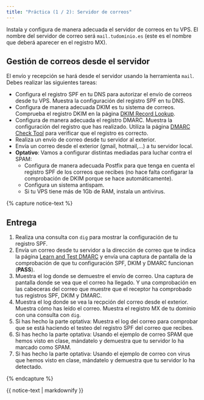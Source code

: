 ```yaml
---
title: "Práctica (1 / 2): Servidor de correos"
---
```


Instala y configura de manera adecuada el servidor de correos en tu VPS. El nombre del servidor de correo será `mail.tudominio.es` (este es el nombre que deberá aparecer en el registro MX).

## Gestión de correos desde el servidor

El envío y recepción se hará desde el servidor usando la herramienta `mail`. Debes realizar las siguientes tareas:


* Configura el registro SPF en tu DNS para autorizar el envío de correos desde tu VPS. Muestra la configuración del registro SPF en tu DNS. 
* Configura de manera adecuada DKIM es tu sistema de correos. Comprueba el registro DKIM en la página [DKIM Record Lookup](https://mxtoolbox.com/dkim.aspx). 
* Configura de manera adecuada el registro DMARC. Muestra la configuración del registro que has realizado. Utiliza la página [DMARC Check Tool](https://mxtoolbox.com/dmarc.aspx?utm_term=&utm_campaign=Products+-+Email+Delivery&utm_source=adwords&utm_medium=ppc&hsa_acc=2278553980&hsa_cam=1331057180&hsa_grp=75858827199&hsa_ad=374948031324&hsa_src=g&hsa_tgt=dsa-795565777906&hsa_kw=&hsa_mt=&hsa_net=adwords&hsa_ver=3&gclid=Cj0KCQiAwbitBhDIARIsABfFYIKfywpY95Zchp8yG4J_qccCMLLvrhO114fTRcNFYU6jN-xoEQATP0waAjLOEALw_wcB) para verificar que el registro es correcto.
* Realiza un envío de correo desde tu servidor al exterior.
* Envía un correo desde el exterior (gmail, hotmail,...) a tu servidor local. 
* **Optativo**: Vamos a configurar distintas mediadas para luchar contra el SPAM:
    * Configura de manera adecuada Postfix para que tenga en cuenta el registro SPF de los correos que recibes (no hace falta configarar la comprobación de DKIM porque se hace automáticamente). 
    * Configura un sistema antispam. 
    * Si tu VPS tiene más de 1Gb de RAM, instala un antivirus.

{% capture notice-text %}
## Entrega

1. Realiza una consulta con `dig` para mostrar la configuración de tu registro SPF.
2. Envía un correo desde tu servidor a la dirección de correo que te indica la página [Learn and Test DMARC](https://www.learndmarc.com/) y envía una captura de pantalla de la comprobación de que tu configuración SPF, DKIM y DMARC funcionan (**PASS**).
3. Muestra el log donde se demuestre el envío de correo. Una captura de pantalla donde se vea que el correo ha llegado. Y una comprobación en las cabeceras del correo que muestre que el receptor ha comprobado tus registros SPF, DKIM y DMARC.
4. Muestra el log donde se vea la recpción del correo desde el exterior. Muestra cómo has leído el correo. Muestra el registro MX de tu dominio con una consulta con `dig`.
5. Si has hecho la parte optativa: Muestra el log del correo para comprobar que se está haciendo el testeo del registro SPF del correo que recibes.
6. Si has hecho la parte optativa: Usando el ejemplo de correo SPAM que hemos visto en clase, mándatelo y demuestra que tu servidor lo ha marcado como SPAM.
7. Si has hecho la parte optativa: Usando el ejemplo de correo con virus que hemos visto en clase, mándatelo y demuestra que tu servidor lo ha detectado.

{% endcapture %}<div class="notice--info">{{ notice-text | markdownify }}</div>



